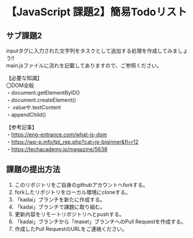 # 【JavaScript 課題2】簡易Todoリスト
## サブ課題2
inputタグに入力された文字列をタスクとして追加する処理を作成してみましょう!!  
main.jsファイルに流れを記載してありますので、ご参照ください。

【必要な知識】  
〇DOM全般  
・document.getElementByID()  
・document.createElement()  
・.valueや.textContent  
・appendChild()  

【参考記事】  
・https://eng-entrance.com/what-is-dom   
・https://wp-p.info/tpl_rep.php?cat=js-biginner&fl=r12  
・https://techacademy.jp/magazine/5638  

## 課題の提出方法
1. このリポジトリをご自身のgithubアカウントへforkする。
2. forkしたリポジトリをローカル環境にcloneする。 
3. 「kadai」ブランチを新たに作成する。
3. 「kadai」ブランチで課題に取り組む。
4. 更新内容をリモートリポジトリへとpushする。
5. 「kadai」ブランチから「maset」ブランチへのPull Requestを作成する。
6. 作成したPull RequestのURLをご連絡ください。
